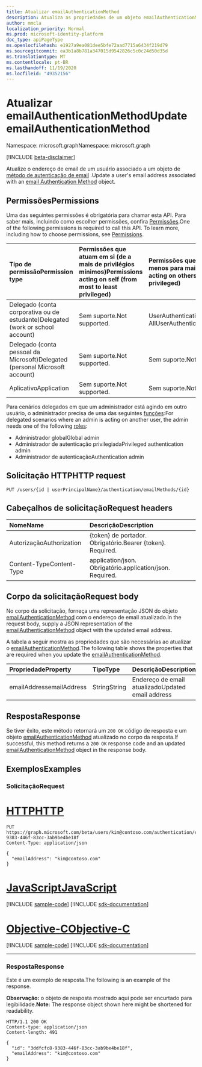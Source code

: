 ```yaml
---
title: Atualizar emailAuthenticationMethod
description: Atualiza as propriedades de um objeto emailAuthenticationMethod.
author: mmcla
localization_priority: Normal
ms.prod: microsoft-identity-platform
doc_type: apiPageType
ms.openlocfilehash: e1927a9ea081dee5bfe72aad7715a6434f219d79
ms.sourcegitcommit: ea3b1a8b781a347015d9542826c5c0c24d50d35d
ms.translationtype: MT
ms.contentlocale: pt-BR
ms.lasthandoff: 11/19/2020
ms.locfileid: "49352156"
---
```

# <a name="update-emailauthenticationmethod"></a><span data-ttu-id="6b0b7-103">Atualizar emailAuthenticationMethod</span><span class="sxs-lookup"><span data-stu-id="6b0b7-103">Update emailAuthenticationMethod</span></span>
<span data-ttu-id="6b0b7-104">Namespace: microsoft.graph</span><span class="sxs-lookup"><span data-stu-id="6b0b7-104">Namespace: microsoft.graph</span></span>

[!INCLUDE [beta-disclaimer](../../includes/beta-disclaimer.md)]

<span data-ttu-id="6b0b7-105">Atualize o endereço de email de um usuário associado a um objeto de [método de autenticação de email](../resources/emailauthenticationmethod.md) .</span><span class="sxs-lookup"><span data-stu-id="6b0b7-105">Update a user's email address associated with an [email Authentication Method](../resources/emailauthenticationmethod.md) object.</span></span>

## <a name="permissions"></a><span data-ttu-id="6b0b7-106">Permissões</span><span class="sxs-lookup"><span data-stu-id="6b0b7-106">Permissions</span></span>
<span data-ttu-id="6b0b7-p101">Uma das seguintes permissões é obrigatória para chamar esta API. Para saber mais, incluindo como escolher permissões, confira [Permissões](/graph/permissions-reference).</span><span class="sxs-lookup"><span data-stu-id="6b0b7-p101">One of the following permissions is required to call this API. To learn more, including how to choose permissions, see [Permissions](/graph/permissions-reference).</span></span>

|<span data-ttu-id="6b0b7-109">Tipo de permissão</span><span class="sxs-lookup"><span data-stu-id="6b0b7-109">Permission type</span></span>|<span data-ttu-id="6b0b7-110">Permissões que atuam em si (de a mais de privilégios mínimos)</span><span class="sxs-lookup"><span data-stu-id="6b0b7-110">Permissions acting on self (from most to least privileged)</span></span>|<span data-ttu-id="6b0b7-111">Permissões que atuam em outros (de menos para mais privilégios)</span><span class="sxs-lookup"><span data-stu-id="6b0b7-111">Permissions acting on others (from least to most privileged)</span></span>|
|:---|:---|:--|
|<span data-ttu-id="6b0b7-112">Delegado (conta corporativa ou de estudante)</span><span class="sxs-lookup"><span data-stu-id="6b0b7-112">Delegated (work or school account)</span></span>|<span data-ttu-id="6b0b7-113">Sem suporte.</span><span class="sxs-lookup"><span data-stu-id="6b0b7-113">Not supported.</span></span>|<span data-ttu-id="6b0b7-114">UserAuthenticationMethod. ReadWrite. All</span><span class="sxs-lookup"><span data-stu-id="6b0b7-114">UserAuthenticationMethod.ReadWrite.All</span></span>
|<span data-ttu-id="6b0b7-115">Delegado (conta pessoal da Microsoft)</span><span class="sxs-lookup"><span data-stu-id="6b0b7-115">Delegated (personal Microsoft account)</span></span>|<span data-ttu-id="6b0b7-116">Sem suporte.</span><span class="sxs-lookup"><span data-stu-id="6b0b7-116">Not supported.</span></span>|<span data-ttu-id="6b0b7-117">Sem suporte.</span><span class="sxs-lookup"><span data-stu-id="6b0b7-117">Not supported.</span></span>
|<span data-ttu-id="6b0b7-118">Aplicativo</span><span class="sxs-lookup"><span data-stu-id="6b0b7-118">Application</span></span>|<span data-ttu-id="6b0b7-119">Sem suporte.</span><span class="sxs-lookup"><span data-stu-id="6b0b7-119">Not supported.</span></span>|<span data-ttu-id="6b0b7-120">Sem suporte.</span><span class="sxs-lookup"><span data-stu-id="6b0b7-120">Not supported.</span></span>

<span data-ttu-id="6b0b7-121">Para cenários delegados em que um administrador está agindo em outro usuário, o administrador precisa de uma das seguintes [funções](/azure/active-directory/users-groups-roles/directory-assign-admin-roles#available-roles):</span><span class="sxs-lookup"><span data-stu-id="6b0b7-121">For delegated scenarios where an admin is acting on another user, the admin needs one of the following [roles](/azure/active-directory/users-groups-roles/directory-assign-admin-roles#available-roles):</span></span>

* <span data-ttu-id="6b0b7-122">Administrador global</span><span class="sxs-lookup"><span data-stu-id="6b0b7-122">Global admin</span></span>
* <span data-ttu-id="6b0b7-123">Administrador de autenticação privilegiada</span><span class="sxs-lookup"><span data-stu-id="6b0b7-123">Privileged authentication admin</span></span>
* <span data-ttu-id="6b0b7-124">Administrador de autenticação</span><span class="sxs-lookup"><span data-stu-id="6b0b7-124">Authentication admin</span></span>

## <a name="http-request"></a><span data-ttu-id="6b0b7-125">Solicitação HTTP</span><span class="sxs-lookup"><span data-stu-id="6b0b7-125">HTTP request</span></span>

<!-- {
  "blockType": "ignored"
}
-->
``` http
PUT /users/{id | userPrincipalName}/authentication/emailMethods/{id}
```

## <a name="request-headers"></a><span data-ttu-id="6b0b7-126">Cabeçalhos de solicitação</span><span class="sxs-lookup"><span data-stu-id="6b0b7-126">Request headers</span></span>
|<span data-ttu-id="6b0b7-127">Nome</span><span class="sxs-lookup"><span data-stu-id="6b0b7-127">Name</span></span>|<span data-ttu-id="6b0b7-128">Descrição</span><span class="sxs-lookup"><span data-stu-id="6b0b7-128">Description</span></span>|
|:---|:---|
|<span data-ttu-id="6b0b7-129">Autorização</span><span class="sxs-lookup"><span data-stu-id="6b0b7-129">Authorization</span></span>|<span data-ttu-id="6b0b7-p102">{token} de portador. Obrigatório.</span><span class="sxs-lookup"><span data-stu-id="6b0b7-p102">Bearer {token}. Required.</span></span>|
|<span data-ttu-id="6b0b7-132">Content-Type</span><span class="sxs-lookup"><span data-stu-id="6b0b7-132">Content-Type</span></span>|<span data-ttu-id="6b0b7-p103">application/json. Obrigatório.</span><span class="sxs-lookup"><span data-stu-id="6b0b7-p103">application/json. Required.</span></span>|

## <a name="request-body"></a><span data-ttu-id="6b0b7-135">Corpo da solicitação</span><span class="sxs-lookup"><span data-stu-id="6b0b7-135">Request body</span></span>
<span data-ttu-id="6b0b7-136">No corpo da solicitação, forneça uma representação JSON do objeto [emailAuthenticationMethod](../resources/emailauthenticationmethod.md) com o endereço de email atualizado.</span><span class="sxs-lookup"><span data-stu-id="6b0b7-136">In the request body, supply a JSON representation of the [emailAuthenticationMethod](../resources/emailauthenticationmethod.md) object with the updated email address.</span></span>

<span data-ttu-id="6b0b7-137">A tabela a seguir mostra as propriedades que são necessárias ao atualizar o [emailAuthenticationMethod](../resources/emailauthenticationmethod.md).</span><span class="sxs-lookup"><span data-stu-id="6b0b7-137">The following table shows the properties that are required when you update the [emailAuthenticationMethod](../resources/emailauthenticationmethod.md).</span></span>

|<span data-ttu-id="6b0b7-138">Propriedade</span><span class="sxs-lookup"><span data-stu-id="6b0b7-138">Property</span></span>|<span data-ttu-id="6b0b7-139">Tipo</span><span class="sxs-lookup"><span data-stu-id="6b0b7-139">Type</span></span>|<span data-ttu-id="6b0b7-140">Descrição</span><span class="sxs-lookup"><span data-stu-id="6b0b7-140">Description</span></span>|
|:---|:---|:---|
|<span data-ttu-id="6b0b7-141">emailAddress</span><span class="sxs-lookup"><span data-stu-id="6b0b7-141">emailAddress</span></span>|<span data-ttu-id="6b0b7-142">String</span><span class="sxs-lookup"><span data-stu-id="6b0b7-142">String</span></span>|<span data-ttu-id="6b0b7-143">Endereço de email atualizado</span><span class="sxs-lookup"><span data-stu-id="6b0b7-143">Updated email address</span></span>|



## <a name="response"></a><span data-ttu-id="6b0b7-144">Resposta</span><span class="sxs-lookup"><span data-stu-id="6b0b7-144">Response</span></span>

<span data-ttu-id="6b0b7-145">Se tiver êxito, este método retornará um `200 OK` código de resposta e um objeto [emailAuthenticationMethod](../resources/emailauthenticationmethod.md) atualizado no corpo da resposta.</span><span class="sxs-lookup"><span data-stu-id="6b0b7-145">If successful, this method returns a `200 OK` response code and an updated [emailAuthenticationMethod](../resources/emailauthenticationmethod.md) object in the response body.</span></span>

## <a name="examples"></a><span data-ttu-id="6b0b7-146">Exemplos</span><span class="sxs-lookup"><span data-stu-id="6b0b7-146">Examples</span></span>

### <a name="request"></a><span data-ttu-id="6b0b7-147">Solicitação</span><span class="sxs-lookup"><span data-stu-id="6b0b7-147">Request</span></span>

# <a name="http"></a>[<span data-ttu-id="6b0b7-148">HTTP</span><span class="sxs-lookup"><span data-stu-id="6b0b7-148">HTTP</span></span>](#tab/http)
<!-- {
  "blockType": "request",
  "name": "update_emailauthenticationmethod"
}
-->
``` http
PUT https://graph.microsoft.com/beta/users/kim@contoso.com/authentication/emailMethods/3ddfcfc8-9383-446f-83cc-3ab9be4be18f
Content-Type: application/json

{
  "emailAddress": "kim@contoso.com"
}
```
# <a name="javascript"></a>[<span data-ttu-id="6b0b7-149">JavaScript</span><span class="sxs-lookup"><span data-stu-id="6b0b7-149">JavaScript</span></span>](#tab/javascript)
[!INCLUDE [sample-code](../includes/snippets/javascript/update-emailauthenticationmethod-javascript-snippets.md)]
[!INCLUDE [sdk-documentation](../includes/snippets/snippets-sdk-documentation-link.md)]

# <a name="objective-c"></a>[<span data-ttu-id="6b0b7-150">Objective-C</span><span class="sxs-lookup"><span data-stu-id="6b0b7-150">Objective-C</span></span>](#tab/objc)
[!INCLUDE [sample-code](../includes/snippets/objc/update-emailauthenticationmethod-objc-snippets.md)]
[!INCLUDE [sdk-documentation](../includes/snippets/snippets-sdk-documentation-link.md)]

---



### <a name="response"></a><span data-ttu-id="6b0b7-151">Resposta</span><span class="sxs-lookup"><span data-stu-id="6b0b7-151">Response</span></span>

<span data-ttu-id="6b0b7-152">Este é um exemplo de resposta.</span><span class="sxs-lookup"><span data-stu-id="6b0b7-152">The following is an example of the response.</span></span>

<span data-ttu-id="6b0b7-153">**Observação:** o objeto de resposta mostrado aqui pode ser encurtado para legibilidade.</span><span class="sxs-lookup"><span data-stu-id="6b0b7-153">**Note:** The response object shown here might be shortened for readability.</span></span>

<!-- {
  "blockType": "response",
  "truncated": true,
  "@odata.type": "microsoft.graph.emailAuthenticationMethod"
} -->

``` http
HTTP/1.1 200 OK
Content-type: application/json
Content-length: 491

{
  "id": "3ddfcfc8-9383-446f-83cc-3ab9be4be18f",
  "emailAddress": "kim@contoso.com"
}
```
